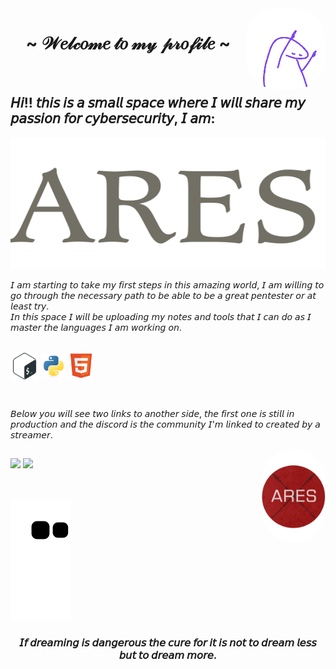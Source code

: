 <div>
<img align="right" alt="ares-pic" height="130" style="border-radius:50px;" src="https://github.com/iamaresxx/iamaresxx/blob/main/fork1.png">
</div>
<div>
  <h1 align="center">~ 𝒲𝑒𝓁𝒸𝑜𝓂𝑒 𝓉𝑜 𝓂𝓎 𝓅𝓇𝑜𝒻𝒾𝓁𝑒 ~</h1> <br>
</div>
  <h2>𝘏𝘪!! 𝘵𝘩𝘪𝘴 𝘪𝘴 𝘢 𝘴𝘮𝘢𝘭𝘭 𝘴𝘱𝘢𝘤𝘦 𝘸𝘩𝘦𝘳𝘦 𝘐 𝘸𝘪𝘭𝘭 𝘴𝘩𝘢𝘳𝘦 𝘮𝘺 𝘱𝘢𝘴𝘴𝘪𝘰𝘯 𝘧𝘰𝘳 𝘤𝘺𝘣𝘦𝘳𝘴𝘦𝘤𝘶𝘳𝘪𝘵𝘺, 𝘐 𝘢𝘮:</h2>
  <img height="210" width="870" src="https://github.com/iamaresxx/iamaresxx/blob/main/aress.png"/>

<!--<div align="center">
  <a href="https://github.com/iamaresxx">
</div> -->
  <p>𝘐 𝘢𝘮 𝘴𝘵𝘢𝘳𝘵𝘪𝘯𝘨 𝘵𝘰 𝘵𝘢𝘬𝘦 𝘮𝘺 𝘧𝘪𝘳𝘴𝘵 𝘴𝘵𝘦𝘱𝘴 𝘪𝘯 𝘵𝘩𝘪𝘴 𝘢𝘮𝘢𝘻𝘪𝘯𝘨 𝘸𝘰𝘳𝘭𝘥, 𝘐 𝘢𝘮 𝘸𝘪𝘭𝘭𝘪𝘯𝘨 𝘵𝘰 𝘨𝘰 𝘵𝘩𝘳𝘰𝘶𝘨𝘩 𝘵𝘩𝘦 𝘯𝘦𝘤𝘦𝘴𝘴𝘢𝘳𝘺 𝘱𝘢𝘵𝘩 𝘵𝘰 𝘣𝘦 𝘢𝘣𝘭𝘦 𝘵𝘰 𝘣𝘦 𝘢 𝘨𝘳𝘦𝘢𝘵 𝘱𝘦𝘯𝘵𝘦𝘴𝘵𝘦𝘳 𝘰𝘳 𝘢𝘵 𝘭𝘦𝘢𝘴𝘵 𝘵𝘳𝘺.<br>
  𝘐𝘯 𝘵𝘩𝘪𝘴 𝘴𝘱𝘢𝘤𝘦 𝘐 𝘸𝘪𝘭𝘭 𝘣𝘦 𝘶𝘱𝘭𝘰𝘢𝘥𝘪𝘯𝘨 𝘮𝘺 𝘯𝘰𝘵𝘦𝘴 𝘢𝘯𝘥 𝘵𝘰𝘰𝘭𝘴 𝘵𝘩𝘢𝘵 𝘐 𝘤𝘢𝘯 𝘥𝘰 𝘢𝘴 𝘐 𝘮𝘢𝘴𝘵𝘦𝘳 𝘵𝘩𝘦 𝘭𝘢𝘯𝘨𝘶𝘢𝘨𝘦𝘴 𝘐 𝘢𝘮 𝘸𝘰𝘳𝘬𝘪𝘯𝘨 𝘰𝘯.</p>  
<div style="display: inline_block"><br>
  <img align="center" alt="Rafa-Bash" height="45" width="45" src="https://raw.githubusercontent.com/devicons/devicon/master/icons/bash/bash-original.svg">
  <img align="center" alt="ares-Python" height="40" width="40" src="https://raw.githubusercontent.com/devicons/devicon/master/icons/python/python-original.svg">
  <img align="center" alt="Rafa-HTML" height="40" width="40" src="https://raw.githubusercontent.com/devicons/devicon/master/icons/html5/html5-original.svg">

  <br><p>𝘉𝘦𝘭𝘰𝘸 𝘺𝘰𝘶 𝘸𝘪𝘭𝘭 𝘴𝘦𝘦 𝘵𝘸𝘰 𝘭𝘪𝘯𝘬𝘴 𝘵𝘰 𝘢𝘯𝘰𝘵𝘩𝘦𝘳 𝘴𝘪𝘥𝘦, 𝘵𝘩𝘦 𝘧𝘪𝘳𝘴𝘵 𝘰𝘯𝘦 𝘪𝘴 𝘴𝘵𝘪𝘭𝘭 𝘪𝘯 𝘱𝘳𝘰𝘥𝘶𝘤𝘵𝘪𝘰𝘯 𝘢𝘯𝘥 𝘵𝘩𝘦 𝘥𝘪𝘴𝘤𝘰𝘳𝘥 𝘪𝘴 𝘵𝘩𝘦 𝘤𝘰𝘮𝘮𝘶𝘯𝘪𝘵𝘺 𝘐'𝘮 𝘭𝘪𝘯𝘬𝘦𝘥 𝘵𝘰 𝘤𝘳𝘦𝘢𝘵𝘦𝘥 𝘣𝘺 𝘢 𝘴𝘵𝘳𝘦𝘢𝘮𝘦𝘳.</p>
  <img align="right" alt="ares-pic" height="150" style="border-radius:50px;" src="https://github.com/iamaresxx/iamaresxx/blob/main/ares.png">
</div>
  
  ##

<div> 
  <!--<a href="https://github.com/iamaresxx" target="_blank"><img src="https://img.shields.io/badge/YouTube-FF0000?style=for-the-badge&logo=youtube&logoColor=white" target="_blank"></a> -->
  <a href="https://github.com/iamaresxx" target="_blank"><img src="https://img.shields.io/badge/-Instagram-%23E4405F?style=for-the-badge&logo=instagram&logoColor=white" target="_blank"></a>
 	<!--<a href="https://github.com/iamaresxx" target="_blank"><img src="https://img.shields.io/badge/Twitch-9146FF?style=for-the-badge&logo=twitch&logoColor=white" target="_blank"></a> -->
 <a href="https://discord.gg/hack4u" target="_blank"><img src="https://img.shields.io/badge/Discord-7289DA?style=for-the-badge&logo=discord&logoColor=white" target="_blank"></a><br><br><br> 
  <!--<a href = "mailto:contatorafaballerini@gmail.com"><img src="https://img.shields.io/badge/-Gmail-%23333?style=for-the-badge&logo=gmail&logoColor=white" target="_blank"></a>
  <a href="https://www.linkedin.com/in/rafaella-ballerini-45875016a" target="_blank"><img src="https://img.shields.io/badge/-LinkedIn-%230077B5?style=for-the-badge&logo=linkedin&logoColor=white" target="_blank"></a> -->
 
  ![Snake animation](https://github.com/rafaballerini/rafaballerini/blob/output/github-contribution-grid-snake.svg)
 
</div>

<h3 align="center"> 𝘐𝘧 𝘥𝘳𝘦𝘢𝘮𝘪𝘯𝘨 𝘪𝘴 𝘥𝘢𝘯𝘨𝘦𝘳𝘰𝘶𝘴 𝘵𝘩𝘦 𝘤𝘶𝘳𝘦 𝘧𝘰𝘳 𝘪𝘵 𝘪𝘴 𝘯𝘰𝘵 𝘵𝘰 𝘥𝘳𝘦𝘢𝘮 𝘭𝘦𝘴𝘴 𝘣𝘶𝘵 𝘵𝘰 𝘥𝘳𝘦𝘢𝘮 𝘮𝘰𝘳𝘦.</h3>

